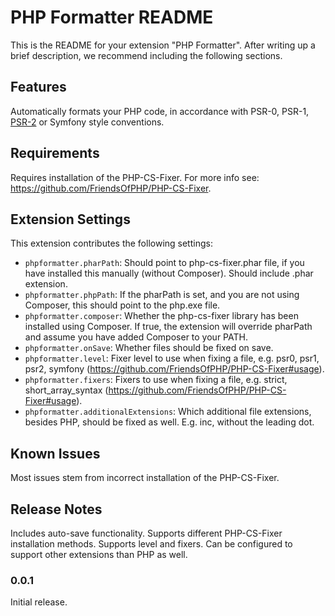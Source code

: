 # PHP Formatter README

This is the README for your extension "PHP Formatter". After writing up a brief description, we recommend including the following sections.

## Features

Automatically formats your PHP code, in accordance with PSR-0, PSR-1, [PSR-2](http://www.php-fig.org/psr/psr-2/) or Symfony style conventions.

## Requirements

Requires installation of the PHP-CS-Fixer. For more info see: https://github.com/FriendsOfPHP/PHP-CS-Fixer.

## Extension Settings

This extension contributes the following settings:

* `phpformatter.pharPath`: Should point to php-cs-fixer.phar file, if you have installed this manually (without Composer). Should include .phar extension.
* `phpformatter.phpPath`: If the pharPath is set, and you are not using Composer, this should point to the php.exe file.
* `phpformatter.composer`: Whether the php-cs-fixer library has been installed using Composer. If true, the extension will override pharPath and assume you have added Composer to your PATH.
* `phpformatter.onSave`: Whether files should be fixed on save.
* `phpformatter.level`: Fixer level to use when fixing a file, e.g. psr0, psr1, psr2, symfony (https://github.com/FriendsOfPHP/PHP-CS-Fixer#usage).
* `phpformatter.fixers`: Fixers to use when fixing a file, e.g. strict, short_array_syntax (https://github.com/FriendsOfPHP/PHP-CS-Fixer#usage).
* `phpformatter.additionalExtensions`: Which additional file extensions, besides PHP, should be fixed as well. E.g. inc, without the leading dot.

## Known Issues

Most issues stem from incorrect installation of the PHP-CS-Fixer.

## Release Notes

Includes auto-save functionality.
Supports different PHP-CS-Fixer installation methods.
Supports level and fixers.
Can be configured to support other extensions than PHP as well.

### 0.0.1

Initial release.